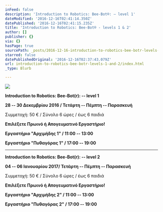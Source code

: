 ```yaml
---
inFeed: false
description: 'Introduction to Robotics: Bee-Bot®: – level 1'
dateModified: '2016-12-16T02:41:14.350Z'
datePublished: '2016-12-16T02:41:15.235Z'
title: 'Introduction to Robotics: Bee-Bot® - levels 1 & 2'
author: []
publisher: {}
via: {}
hasPage: true
sourcePath: _posts/2016-12-16-introduction-to-robotics-bee-botr-levels-1-and-2.md
starred: false
datePublishedOriginal: '2016-12-16T02:37:43.079Z'
url: introduction-to-robotics-bee-botr-levels-1-and-2/index.html
_type: Blurb

---
```

![](https://the-grid-user-content.s3-us-west-2.amazonaws.com/dec75032-4c69-42a7-9215-ab7a257105da.gif)

**Introduction to Robotics: Bee-Bot(r): -- level 1**

**28 -- 30 Δεκεμβρίου 2016 / Τετάρτη -- Πέμπτη -- Παρασκευή**

Συμμετοχή: 50 € / Σύνολο 6 ώρες / έως 6 παιδιά

**Επιλέξετε Πρωινό ή Απογευματινό Εργαστήριο!**

**Εργαστήριο "Αρχιμήδης 1" / 11:00 -- 13:00**

**Εργαστήριο "Πυθαγόρας 1" / 17:00 -- 19:00**

---

**Introduction to Robotics: Bee-Bot(r): -- level 2**

**04 -- 06 Ιανουαρίου 2017/ Τετάρτη -- Πέμπτη -- Παρασκευή**

Συμμετοχή: 50 € / Σύνολο 6 ώρες / έως 6 παιδιά

**Επιλέξετε Πρωινό ή Απογευματινό Εργαστήριο!**

**Εργαστήριο "Αρχιμήδης 2" / 11:00 -- 13:00**

**Εργαστήριο "Πυθαγόρας 2" / 17:00 -- 19:00**